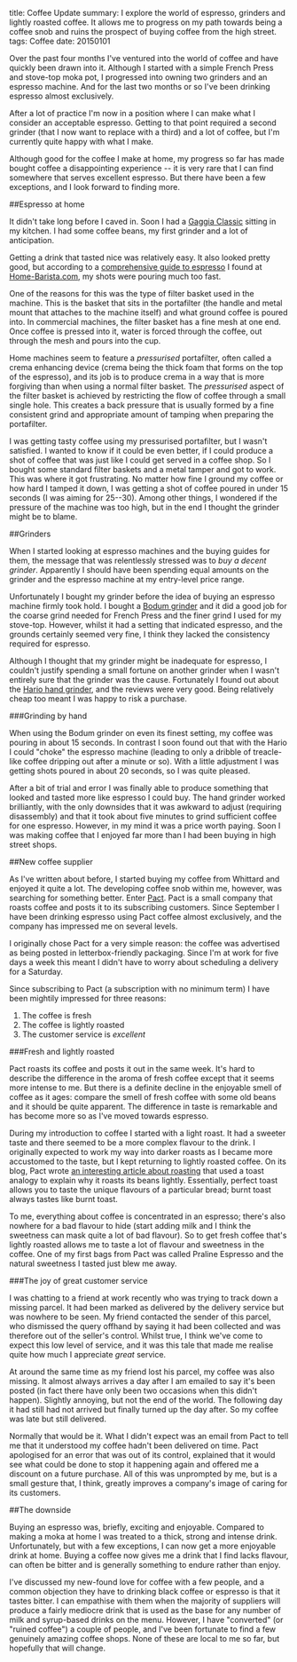title: Coffee Update
summary: I explore the world of espresso, grinders and lightly roasted coffee. It allows me to progress on my path towards being a coffee snob and ruins the prospect of buying coffee from the high street.
tags: Coffee
date: 20150101

Over the past four months I've ventured into the world of coffee and have quickly been drawn into it. Although I started with a simple French Press and stove-top moka pot, I progressed into owning two grinders and an espresso machine. And for the last two months or so I've been drinking espresso almost exclusively.

After a lot of practice I'm now in a position where I can make what I consider an acceptable espresso. Getting to that point required a second grinder (that I now want to replace with a third) and a lot of coffee, but I'm currently quite happy with what I make.

Although good for the coffee I make at home, my progress so far has made bought coffee a disappointing experience -- it is very rare that I can find somewhere that serves excellent espresso. But there have been a few exceptions, and I look forward to finding more.

##Espresso at home

It didn't take long before I caved in. Soon I had a [Gaggia Classic](http://www.gaggia.com/e/machines.manual.RI9303_01.overview.html "Gaggia Classic") sitting in my kitchen. I had some coffee beans, my first grinder and a lot of anticipation.

Getting a drink that tasted nice was relatively easy. It also looked pretty good, but according to a [comprehensive guide to espresso](http://www.home-barista.com/espresso-guide.html "The Home Barista's Guide to Espresso") I found at [Home-Barista.com](http://www.home-barista.com), my shots were pouring much too fast.

One of the reasons for this was the type of filter basket used in the machine. This is the basket that sits in the portafilter (the handle and metal mount that attaches to the machine itself) and what ground coffee is poured into. In commercial machines, the filter basket has a fine mesh at one end. Once coffee is pressed into it, water is forced through the coffee, out through the mesh and pours into the cup.

Home machines seem to feature a *pressurised* portafilter, often called a crema enhancing device (crema being the thick foam that forms on the top of the espresso), and its job is to produce crema in a way that is more forgiving than when using a normal filter basket. The *pressurised* aspect of the filter basket is achieved by restricting the flow of coffee through a small single hole. This creates a back pressure that is usually formed by a fine consistent grind and appropriate amount of tamping when preparing the portafilter.

I was getting tasty coffee using my pressurised portafilter, but I wasn't satisfied. I wanted to know if it could be even better, if I could produce a shot of coffee that was just like I could get served in a coffee shop. So I bought some standard filter baskets and a metal tamper and got to work. This was where it got frustrating. No matter how fine I ground my coffee or how hard I tamped it down, I was getting a shot of coffee poured in under 15 seconds (I was aiming for 25--30). Among other things, I wondered if the pressure of the machine was too high, but in the end I thought the grinder might be to blame.

##Grinders

When I started looking at espresso machines and the buying guides for them, the message that was relentlessly stressed was to *buy a decent grinder*. Apparently I should have been spending equal amounts on the grinder and the espresso machine at my entry-level price range.

Unfortunately I bought my grinder before the idea of buying an espresso machine firmly took hold. I bought a [Bodum grinder](http://www.bodum.com/gb/en-us/shop/detail/10903-294UK/ "Bodum coffee grinder") and it did a good job for the coarse grind needed for French Press and the finer grind I used for my stove-top. However, whilst it had a setting that indicated espresso, and the grounds certainly seemed very fine, I think they lacked the consistency required for espresso.

Although I thought that my grinder might be inadequate for espresso, I couldn't justify spending a small fortune on another grinder when I wasn't entirely sure that the grinder was the cause. Fortunately I found out about the [Hario hand grinder](http://hario.co.uk/products/ceramic-grinder-skerton "Hario Skerton grinder"), and the reviews were very good. Being relatively cheap too meant I was happy to risk a purchase.

###Grinding by hand

When using the Bodum grinder on even its finest setting, my coffee was pouring in about 15 seconds. In contrast I soon found out that with the Hario I could "choke" the espresso machine (leading to only a dribble of treacle-like coffee dripping out after a minute or so). With a little adjustment I was getting shots poured in about 20 seconds, so I was quite pleased.

After a bit of trial and error I was finally able to produce something that looked and tasted more like espresso I could buy. The hand grinder worked brilliantly, with the only downsides that it was awkward to adjust (requiring disassembly) and that it took about five minutes to grind sufficient coffee for one espresso. However, in my mind it was a price worth paying. Soon I was making coffee that I enjoyed far more than I had been buying in high street shops.

##New coffee supplier

As I've written about before, I started buying my coffee from Whittard and enjoyed it quite a lot. The developing coffee snob within me, however, was searching for something better. Enter [Pact](http://www.pactcoffee.com "Pact Coffee"). Pact is a small company that roasts coffee and posts it to its subscribing customers. Since September I have been drinking espresso using Pact coffee almost exclusively, and the company has impressed me on several levels.

I originally chose Pact for a very simple reason: the coffee was advertised as being posted in letterbox-friendly packaging. Since I'm at work for five days a week this meant I didn't have to worry about scheduling a delivery for a Saturday.

Since subscribing to Pact (a subscription with no minimum term) I have been mightily impressed for three reasons:

1. The coffee is fresh
2. The coffee is lightly roasted
3. The customer service is *excellent*

###Fresh and lightly roasted

Pact roasts its coffee and posts it out in the same week. It's hard to describe the difference in the aroma of fresh coffee except that it seems more intense to me. But there is a definite decline in the enjoyable smell of coffee as it ages: compare the smell of fresh coffee with some old beans and it should be quite apparent. The difference in taste is remarkable and has become more so as I've moved towards espresso.

During my introduction to coffee I started with a light roast. It had a sweeter taste and there seemed to be a more complex flavour to the drink. I originally expected to work my way into darker roasts as I became more accustomed to the taste, but I kept returning to lightly roasted coffee. On its blog, Pact wrote [an interesting article about roasting](http://blog.pactcoffee.com/2014/08/13/why-we-roast-the-way-we-do/ "Pact coffee blog: Why we roast the way we do") that used a toast analogy to explain why it roasts its beans lightly. Essentially, perfect toast allows you to taste the unique flavours of a particular bread; burnt toast always tastes like burnt toast.

To me, everything about coffee is concentrated in an espresso; there's also nowhere for a bad flavour to hide (start adding milk and I think the sweetness can mask quite a lot of bad flavour). So to get fresh coffee that's lightly roasted allows me to taste a lot of flavour and sweetness in the coffee. One of my first bags from Pact was called Praline Espresso and the natural sweetness I tasted just blew me away.

###The joy of great customer service

I was chatting to a friend at work recently who was trying to track down a missing parcel. It had been marked as delivered by the delivery service but was nowhere to be seen. My friend contacted the sender of this parcel, who dismissed the query offhand by saying it had been collected and was therefore out of the seller's control. Whilst true, I think we've come to expect this low level of service, and it was this tale that made me realise quite how much I appreciate *great* service.

At around the same time as my friend lost his parcel, my coffee was also missing. It almost always arrives a day after I am emailed to say it's been posted (in fact there have only been two occasions when this didn't happen). Slightly annoying, but not the end of the world. The following day it had still had not arrived but finally turned up the day after. So my coffee was late but still delivered.

Normally that would be it. What I didn't expect was an email from Pact to tell me that it understood my coffee hadn't been delivered on time. Pact apologised for an error that was out of its control, explained that it would see what could be done to stop it happening again and offered me a discount on a future purchase. All of this was unprompted by me, but is a small gesture that, I think, greatly improves a company's image of caring for its customers.

##The downside

Buying an espresso was, briefly, exciting and enjoyable. Compared to making a moka at home I was treated to a thick, strong and intense drink. Unfortunately, but with a few exceptions, I can now get a more enjoyable drink at home. Buying a coffee now gives me a drink that I find lacks flavour, can often be bitter and is generally something to endure rather than enjoy.

I've discussed my new-found love for coffee with a few people, and a common objection they have to drinking black coffee or espresso is that it tastes bitter. I can empathise with them when the majority of suppliers will produce a fairly mediocre drink that is used as the base for any number of milk and syrup-based drinks on the menu. However, I have "converted" (or "ruined coffee") a couple of people, and I've been fortunate to find a few genuinely amazing coffee shops. None of these are local to me so far, but hopefully that will change.
